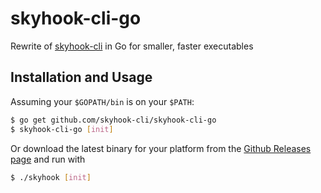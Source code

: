 # skyhook-cli-go

Rewrite of [skyhook-cli](https://github.com/skyhook-cli/skyhook-cli) in Go for smaller, faster executables

## Installation and Usage
Assuming your `$GOPATH/bin` is on your `$PATH`:
```bash
$ go get github.com/skyhook-cli/skyhook-cli-go
$ skyhook-cli-go [init]
```
Or download the latest binary for your platform from the [Github Releases page](https://github.com/skyhook-cli/skyhook-cli-go/releases) and run with
```bash
$ ./skyhook [init]
```
